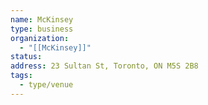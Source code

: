 ```yaml
---
name: McKinsey
type: business
organization:
  - "[[McKinsey]]"
status: 
address: 23 Sultan St, Toronto, ON M5S 2B8
tags:
  - type/venue
---
```

